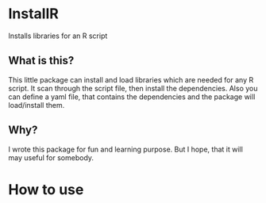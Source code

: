 # InstallR
Installs libraries for an R script

## What is this?
This little package can install and load libraries which are needed for any R script. It scan through the script file, then install the dependencies. Also you can define a yaml file, that contains the dependencies and the package will load/install them.

## Why?
I wrote this package for fun and learning purpose. But I hope, that it will may useful for somebody.

# How to use


